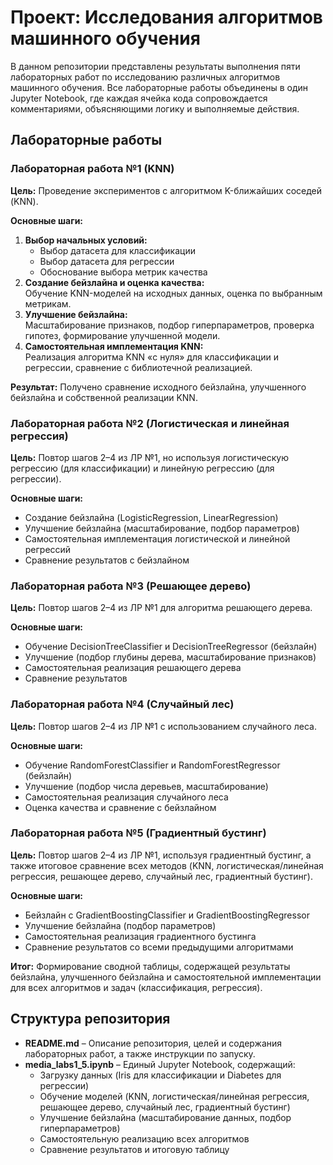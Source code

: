 # Проект: Исследования алгоритмов машинного обучения

В данном репозитории представлены результаты выполнения пяти лабораторных работ по исследованию различных алгоритмов машинного обучения. Все лабораторные работы объединены в один Jupyter Notebook, где каждая ячейка кода сопровождается комментариями, объясняющими логику и выполняемые действия.

## Лабораторные работы

### Лабораторная работа №1 (KNN)
**Цель:** Проведение экспериментов с алгоритмом K-ближайших соседей (KNN).

**Основные шаги:**
1. **Выбор начальных условий:**  
   - Выбор датасета для классификации  
   - Выбор датасета для регрессии  
   - Обоснование выбора метрик качества
2. **Создание бейзлайна и оценка качества:**  
   Обучение KNN-моделей на исходных данных, оценка по выбранным метрикам.
3. **Улучшение бейзлайна:**  
   Масштабирование признаков, подбор гиперпараметров, проверка гипотез, формирование улучшенной модели.
4. **Самостоятельная имплементация KNN:**  
   Реализация алгоритма KNN «с нуля» для классификации и регрессии, сравнение с библиотечной реализацией.

**Результат:** Получено сравнение исходного бейзлайна, улучшенного бейзлайна и собственной реализации KNN.

### Лабораторная работа №2 (Логистическая и линейная регрессия)
**Цель:** Повтор шагов 2–4 из ЛР №1, но используя логистическую регрессию (для классификации) и линейную регрессию (для регрессии).

**Основные шаги:**
- Создание бейзлайна (LogisticRegression, LinearRegression)
- Улучшение бейзлайна (масштабирование, подбор параметров)
- Самостоятельная имплементация логистической и линейной регрессий
- Сравнение результатов с бейзлайном

### Лабораторная работа №3 (Решающее дерево)
**Цель:** Повтор шагов 2–4 из ЛР №1 для алгоритма решающего дерева.

**Основные шаги:**
- Обучение DecisionTreeClassifier и DecisionTreeRegressor (бейзлайн)
- Улучшение (подбор глубины дерева, масштабирование признаков)
- Самостоятельная реализация решающего дерева
- Сравнение результатов

### Лабораторная работа №4 (Случайный лес)
**Цель:** Повтор шагов 2–4 из ЛР №1 с использованием случайного леса.

**Основные шаги:**
- Обучение RandomForestClassifier и RandomForestRegressor (бейзлайн)
- Улучшение (подбор числа деревьев, масштабирование)
- Самостоятельная реализация случайного леса
- Оценка качества и сравнение с бейзлайном

### Лабораторная работа №5 (Градиентный бустинг)
**Цель:** Повтор шагов 2–4 из ЛР №1, используя градиентный бустинг, а также итоговое сравнение всех методов (KNN, логистическая/линейная регрессия, решающее дерево, случайный лес, градиентный бустинг).

**Основные шаги:**
- Бейзлайн с GradientBoostingClassifier и GradientBoostingRegressor
- Улучшение бейзлайна (подбор параметров)
- Самостоятельная реализация градиентного бустинга
- Сравнение результатов со всеми предыдущими алгоритмами

**Итог:** Формирование сводной таблицы, содержащей результаты бейзлайна, улучшенного бейзлайна и самостоятельной имплементации для всех алгоритмов и задач (классификация, регрессия).

## Структура репозитория

- **README.md** – Описание репозитория, целей и содержания лабораторных работ, а также инструкции по запуску.
- **media_labs1_5.ipynb** – Единый Jupyter Notebook, содержащий:
  - Загрузку данных (Iris для классификации и Diabetes для регрессии)
  - Обучение моделей (KNN, логистическая/линейная регрессия, решающее дерево, случайный лес, градиентный бустинг)
  - Улучшение бейзлайна (масштабирование данных, подбор гиперпараметров)
  - Самостоятельную реализацию всех алгоритмов
  - Сравнение результатов и итоговую таблицу

